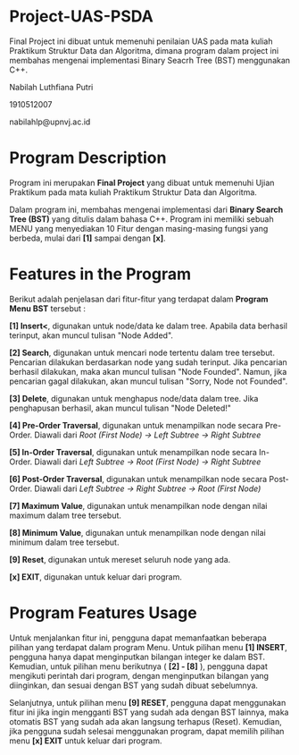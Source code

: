 # Project-UAS-PSDA
Final Project ini dibuat untuk memenuhi penilaian UAS pada mata kuliah Praktikum Struktur Data dan Algoritma, dimana program dalam project ini membahas mengenai implementasi Binary Seacrh Tree (BST) menggunakan C++.
<!DOCTYPE html>
<html>
<head>
	</head>

<body>
	<p>Nabilah Luthfiana Putri</p>
	<p>1910512007</p>
	<p>nabilahlp@upnvj.ac.id</p>
	<h1>Program Description</h1>
	<p>
		Program ini merupakan <b>Final Project</b> yang dibuat untuk memenuhi Ujian Praktikum pada mata kuliah Praktikum Struktur Data dan Algoritma.
	</p>
	<p>
		Dalam program ini, membahas mengenai implementasi dari <b>Binary Search Tree (BST)</b> yang ditulis dalam bahasa C++. Program ini memiliki sebuah MENU yang menyediakan 10 Fitur dengan masing-masing fungsi yang berbeda, mulai dari <b>[1]</b> sampai dengan <b>[x]</b>.
	</p>
	<h1>Features in the Program</h1>
	<p>
		Berikut adalah penjelasan dari fitur-fitur yang terdapat dalam <b>Program Menu BST</b> tersebut :
	</p>
	<p><b>[1] Insert<</b>, digunakan untuk node/data ke dalam tree. Apabila data berhasil terinput, akan muncul tulisan "Node Added".</p>
	<p><b>[2] Search</b>, digunakan untuk mencari node tertentu dalam tree tersebut. Pencarian dilakukan berdasarkan node yang sudah terinput. Jika pencarian berhasil dilakukan, maka akan muncul tulisan "Node Founded". Namun, jika pencarian gagal dilakukan, akan muncul tulisan "Sorry, Node not Founded".</p>
	<p><b>[3] Delete</b>, digunakan untuk menghapus node/data dalam tree. Jika penghapusan berhasil, akan muncul tulisan "Node Deleted!"</p>
	<p><b>[4] Pre-Order Traversal</b>, digunakan untuk menampilkan node secara Pre-Order. Diawali dari <i>Root (First Node) -> Left Subtree -> Right Subtree</i></p>
	<p><b>[5] In-Order Traversal</b>, digunakan untuk menampilkan node secara In-Order. Diawali dari <i>Left Subtree -> Root (First Node) -> Right Subtree</i></p>
	<p><b>[6] Post-Order Traversal</b>, digunakan untuk menampilkan node secara Post-Order. Diawali dari <i>Left Subtree -> Right Subtree -> Root (First Node)</i></p>
	<p><b>[7] Maximum Value</b>, digunakan untuk menampilkan node dengan nilai maximum dalam tree tersebut.</p>
	<p><b>[8] Minimum Value</b>, digunakan untuk menampilkan node dengan nilai minimum dalam tree tersebut.</p>
	<p><b>[9] Reset</b>, digunakan untuk mereset seluruh node yang ada.</p>
	<p><b>[x] EXIT</b>, digunakan untuk keluar dari program.</p>
	<h1>Program Features Usage</h1>
	<p>	Untuk menjalankan fitur ini, pengguna dapat memanfaatkan beberapa pilihan yang terdapat dalam program Menu. Untuk pilihan menu <b>[1] INSERT</b>, pengguna hanya dapat menginputkan bilangan integer ke dalam BST. Kemudian, untuk pilihan menu berikutnya ( <b>[2] - [8]</b> ), pengguna dapat mengikuti perintah dari program, dengan menginputkan bilangan yang diinginkan, dan sesuai dengan BST yang sudah dibuat sebelumnya.</p>
	<p>	Selanjutnya, untuk pilihan menu <b>[9] RESET</b>, pengguna dapat menggunakan fitur ini jika ingin mengganti BST yang sudah ada dengan BST lainnya, maka otomatis BST yang sudah ada akan langsung terhapus (Reset). Kemudian, jika pengguna sudah selesai menggunakan program, dapat memilih pilihan menu <b>[x] EXIT</b> untuk keluar dari program.</p>
</body>
</html>

